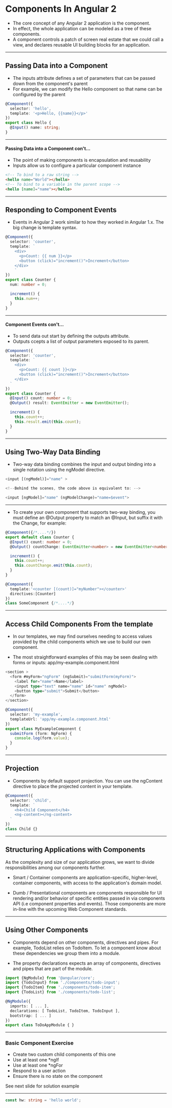 # Components In Angular 2

- The core concept of any Angular 2 application is the component.
- In effect, the whole application can be modeled as a tree of these components.
- A component controls a patch of screen real estate that we could call a view, and declares reusable UI building blocks for an application.

---

## Passing Data into a Component

- The inputs attribute defines a set of parameters that can be passed down from the component's parent
- For example, we can modify the Hello component so that name can be configured by the parent

```ts
@Component({
  selector: 'hello',
  template: '<p>Hello, {{name}}</p>'
})
export class Hello {
  @Input() name: string;
}
```

---

#### Passing Data into a Component con't...

- The point of making components is encapsulation and reusability
- Inputs allow us to configure a particular component instance

```html
<!-- To bind to a raw string -->
<hello name="World"></hello>
<!-- To bind to a variable in the parent scope -->
<hello [name]="name"></hello>
```

---

## Responding to Component Events

- Events in Angular 2 work similar to how they worked in Angular 1.x. The big change is template syntax.

```ts
@Component({
  selector: 'counter',
  template: `
    <div>
      <p>Count: {{ num }}</p>
      <button (click)="increment()">Increment</button>
    </div>
    `
})
export class Counter {
  num: number = 0;

  increment() {
    this.num++;
  }
}
```

---

#### Component Events con't...

- To send data out start by defining the outputs attribute. 
- Outputs ccepts a list of output parameters exposed to its parent.

```ts
@Component({
  selector: 'counter',
  template: `
    <div>
      <p>Count: {{ count }}</p>
      <button (click)="increment()">Increment</button>
    </div>
  `
})
export class Counter {
  @Input() count: number = 0;
  @Output() result: EventEmitter = new EventEmitter();

  increment() {
    this.count++;
    this.result.emit(this.count);
  }
}
```

---

## Using Two-Way Data Binding

- Two-way data binding combines the input and output binding into a single notation using the ngModel directive.


```ts
<input [(ngModel)]="name" >

<!--Behind the scenes, the code above is equivalent to: -->

<input [ngModel]="name" (ngModelChange)="name=$event">
```

---

- To create your own component that supports two-way binding, you must define an @Output property to match an @Input, but suffix it with the Change, for example:

```ts
@Component({/*....*/})
export default class Counter {
  @Input() count: number = 0;
  @Output() countChange: EventEmitter<number> = new EventEmitter<number>();

  increment() {
    this.count++;
    this.countChange.emit(this.count);
  }
}

@Component({
  template:'<counter [(count)]="myNumber"></counter>'
  directives:[Counter]
})
class SomeComponent {/*....*/}
```

---

## Access Child Components From the template

- In our templates, we may find ourselves needing to access values provided by the child components which we use to build our own component.

- The most straightforward examples of this may be seen dealing with forms or inputs: app/my-example.component.html

```ts
<section >
  <form #myForm="ngForm" (ngSubmit)="submitForm(myForm)">
    <label for="name">Name</label>
    <input type="text" name="name" id="name" ngModel>
    <button type="submit">Submit</button>
  </form>
</section>
```

```ts
@Component({
  selector: 'my-example',
  templateUrl: 'app/my-example.component.html'
})
export class MyExampleComponent {
  submitForm (form: NgForm) {
    console.log(form.value);
  }
}
```

---

## Projection

- Components by default support projection. You can use the ngContent directive to place the projected content in your template.

```ts
@Component({
  selector: 'child',
  template: `
    <h4>Child Component</h4>
    <ng-content></ng-content>
  `
})
class Child {}
```

---

## Structuring Applications with Components

As the complexity and size of our application grows, we want to divide responsibilities among our components further.

- Smart / Container components are application-specific, higher-level, container components, with access to the application's domain model.

- Dumb / Presentational components are components responsible for UI rendering and/or behavior of specific entities passed in via components API (i.e component properties and events). Those components are more in-line with the upcoming Web Component standards.

---

## Using Other Components

- Components depend on other components, directives and pipes. For example, TodoList relies on TodoItem. To let a component know about these dependencies we group them into a module.

- The property declarations expects an array of components, directives and pipes that are part of the module.

```ts
import {NgModule} from '@angular/core';
import {TodoInput} from './components/todo-input';
import {TodoItem} from './components/todo-item';
import {TodoList} from './components/todo-list';

@NgModule({
  imports: [ ... ],
  declarations: [ TodoList, TodoItem, TodoInput ],
  bootstrap: [ ... ]
})
export class ToDoAppModule { }
```

---

### Basic Component Exercise

- Create two custom child components of this one
- Use at least one *ngIf
- Use at least one *ngFor
- Respond to a user action
- Ensure there is no state on the component

See next slide for solution example

---

```ts
const hw: string = 'hello world';
```